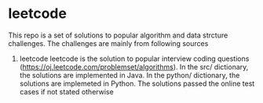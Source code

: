 leetcode
========
This repo is a set of solutions to popular algorithm and data strcture challenges. The challenges are mainly from following sources

1. leetcode
leetcode is the solution to popular interview coding questions (https://oj.leetcode.com/problemset/algorithms).
In the src/ dictionary, the solutions are implemented in Java.
In the python/ dictionary, the solutions are implemeted in Python.
The solutions passed the online test cases if not stated otherwise
